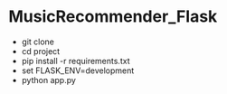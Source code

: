 # MusicRecommender_Flask

 - git clone
 - cd project
 - pip install -r requirements.txt
 - set FLASK_ENV=development
 - python app.py